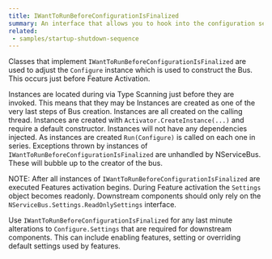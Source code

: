 ```yaml
---
title: IWantToRunBeforeConfigurationIsFinalized
summary: An interface that allows you to hook into the configuration sequence of NServiceBus
related:
 - samples/startup-shutdown-sequence
---
```


Classes that implement `IWantToRunBeforeConfigurationIsFinalized` are used to adjust the `Configure` instance which is used to construct the Bus. This occurs just before Feature Activation.

Instances are located during via Type Scanning just before they are invoked. This means that they may be 
Instances are created as one of the very last steps of Bus creation.
Instances are all created on the calling thread. Instances are created with `Activator.CreateInstance(...)` and require a default constructor. Instances will not have any dependencies injected. 
As instances are created `Run(Configure)` is called on each one in series. 
Exceptions thrown by instances of `IWantToRunBeforeConfigurationIsFinalized` are unhandled by NServiceBus. These will bubble up to the creator of the bus.

NOTE: After all instances of `IWantToRunBeforeConfigurationIsFinalized` are executed Features activation begins. During Feature activation the `Settings` object becomes readonly. Downstream components should only rely on the `NServiceBus.Settings.ReadOnlySettings` interface. 

Use `IWantToRunBeforeConfigurationIsFinalized` for any last minute alterations to `Configure.Settings` that are required for downstream components. This can include enabling features, setting or overriding default settings used by features. 